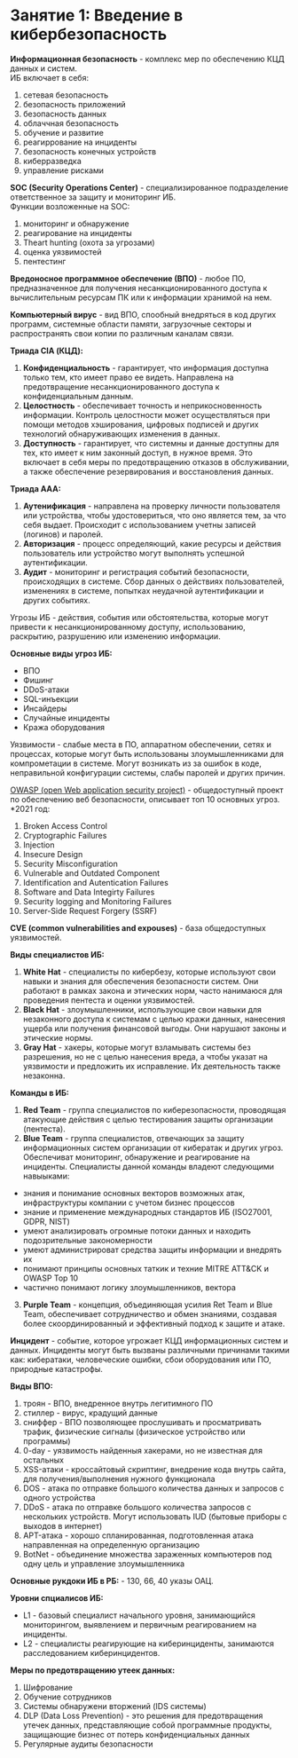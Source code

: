 # Занятие 1: Введение в кибербезопасность  
**Информационная безопасность** - комплекс мер по обеспечению КЦД данных и систем.   
ИБ включает в себя:  
1) сетевая безопасность  
2) безопасность приложений  
3) безопасность данных  
4) облаччная безопасность  
5) обучение и развитие  
6) реагиррование на инциденты  
7) безопасность конечных устройств  
8) киберразведка  
9) управление рисками  

**SOC (Security Operations Center)** - специализированное подразделение ответственное за защиту и мониторинг ИБ.  
Функции возложенные на SOC:  
1) мониторинг и обнаружение  
2) реагирование на инциденты  
3) Theart hunting (охота за угрозами)  
4) оценка уязвимостей  
5) пентестинг  

**Вредоносное программное обеспечение (ВПО)** - любое ПО, предназначенное для получения несанкционированного доступа к вычислительным ресурсам ПК или к информации хранимой на нем.  

**Компьютерный вирус** - вид ВПО, спообный внедряться в код других программ, системные области памяти, загрузочные секторы и распространять свои копии по различным каналам связи.  

**Триада CIA (КЦД):**  
1) **Конфиденциальность** - гарантирует, что информация доступна только тем, кто имеет право ее видеть. Направлена на предотвращение несанкционированного доступа к конфиденциальным данным.  
2) **Целостность** - обеспечивает точность и неприкосновенность информации. Контроль целостности может осуществляться при помощи методов хэширования, цифровых подписей и других технологий обнаруживающих изменения в данных.  
3) **Доступность** - гарантирует, что системны и данные доступны для тех, кто имеет к ним законный доступ, в нужное время. Это включает в себя меры по предотвращению отказов в обслуживании, а также обеспечение резервирования и восстановления данных.  

**Триада ААА:** 
1) **Аутенификация** - направлена на проверку личности пользователя или устройства, чтобы удостовериться, что оно является тем, за что себя выдает. Происходит с использованием учетны записей (логинов) и паролей.  
2) **Авторизация** - процесс определяющий, какие ресурсы и действия пользователь или устройство могут выполнять успешной аутентификации.  
3) **Аудит** - мониторинг и регистрация событий безопасности, происходящих в системе. Сбор данных о действиях пользователей, изменениях в системе, попытках неудачной аутентификации и других событиях.  

Угрозы ИБ - действия, события или обстоятельства, которые могут привести к несанкционированному доступу, использованию, раскрытию, разрушению или изменению информации.  

**Основные виды угроз ИБ:**
- ВПО  
- Фишинг  
- DDoS-атаки  
- SQL-инъекции  
- Инсайдеры  
- Случайные инциденты  
- Кража оборудования  

Уязвимости - слабые места в ПО, аппаратном обеспечении, сетях и процессах, которые могут быть использованы злоумышленниками для компрометации в системе. Могут возникать из за ошибок в коде, неправильной конфигурации системы, слабы паролей и других причин.  

[OWASP (open Web application security project)](https://owasp.org/www-project-top-ten/) - общедоступный проект по обеспечению веб безопасности, описывает топ 10 основных угроз.  
*2021 год:  
1) Broken Access Control  
2) Cryptographic Failures  
3) Injection  
4) Insecure Design  
5) Security Misconfiguration  
6) Vulnerable and Outdated Component  
7) Identification and Autentication Failures  
8) Software and Data Integirty Failures  
9) Security logging and Monitoring Failures  
10) Server-Side Request Forgery (SSRF)  

**CVE (common vulnerabilities and expouses)** - база общедоступных уязвимостей.  

**Виды специалистов ИБ:** 
1) **White Hat** - специалисты по кибербезу, которые используют свои навыки и знания для обеспечения безопасности систем. Они работают в рамках закона и этических норм, часто нанимаюся для проведения пентеста и оценки уязвимостей.  
2) **Black Hat** - злоумышленники, использующие свои навыки для незаконного доступа к системам с целью кражи данных, нанесения ущерба или получения финансовой выгоды. Они нарушают законы и этические нормы.  
3) **Gray Hat** - хакеры, которые могут взламывать системы без разрешения, но не с целью нанесения вреда, а чтобы указат на уязвимости и предложить их исправление. Их деятельность также незаконна. 

**Команды в ИБ:**  
1) **Red Team** - группа специалистов по киберезопасности, проводящая атакующие действия с целью тестирования защиты организации (пентеста). 
2) **Blue Team** - группа специалистов, отвечающих за защиту информационных систем организации от кибератак и других угроз. Обеспечиват мониторинг, обнаружение и реагирование на инциденты. 
Специалисты данной команды владеют следующими навыыками:   
- знания и понимание основных векторов возможных атак, инфраструктуры компании с учетом бизнес процессов  
- знание и применение международных стандартов ИБ (ISO27001, GDPR, NIST)  
- умеют анализировать огромные потоки данных и находить подозрительные закономерности  
- умеют администрироват средства защиты информации и внедрять их  
- понимают принципы основных таткик и техние MITRE ATT&CK и OWASP Top 10  
- частично понимают логику злоумышленников, вектора  
3) **Purple Team** - концепция, объединяющая усилия Ret Team и Blue Team, обеспечивает сотрудничество и обмен знаниями, создавая более скоординированный и эффективный подход к защите и атаке.  

**Инцидент** - событие, которое угрожает КЦД информационных систем и данных. Инциденты могут быть вызваны различными причинами такими как: кибератаки, человеческие ошибки, сбои оборудования или ПО, природные катастрофы.    

**Виды ВПО:**  
1) троян - ВПО, внедренное внутрь легитимного ПО  
2) стиллер - вирус, крадущий данные  
3) сниффер - ВПО позволяющее прослушивать и просматривать трафик, физические сигналы (физическое устройство или программы)  
4) 0-day - уязвимость найденныя хакерами, но не известная для остальных  
5) XSS-атаки - кроссайтовый скриптинг, внедрение кода внутрь сайта, для получения/выполнения нужного функционала  
6) DOS - атака по отправке большого количества данных и запросов с одного устройства  
7) DDoS - атака по отправке большого количества запросов с нескольких устройств. Могут использовать IUD (бытовые приборы с выходов в интернет)    
8) APT-атака - хорошо спланированная, подготовленная атака направленная на определенную организацию  
9) BotNet - объединение множества зараженных компьютеров под одну цель и управление злоумышленника  

**Основные рукдоки ИБ в РБ:** - 130, 66, 40 указы ОАЦ.  

**Уровни спциалисов ИБ:**  
- L1 - базовый специалист начального уровня, занимающийся мониторингом, выявлением и первичным реагированием на инциденты.  
- L2 - специалисты реагирующие на киберинциденты, занимаются расследованием киберинцидентов.  

**Меры по предотвращению утеек данных:**  
1) Шифрование  
2) Обучение сотрудников  
3) Системы обнаружени вторжений (IDS системы)  
4) DLP (Data Loss Prevention) - это решения для предотвращения утечек данных, представляющие собой программные продукты, защищающие бизнес от потерь конфиденциальных данных   
5) Регулярные аудиты безопасности  
